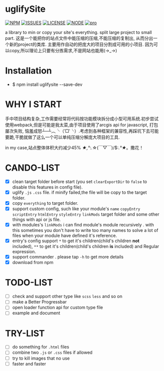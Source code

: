 # uglifySite

[![NPM](https://img.shields.io/badge/uglifysite-0.1.2-green.svg)](https://www.npmjs.com/package/uglifysite) [![ISSUES](https://img.shields.io/github/issues/MAGICSCIENTIST/uglifySite.svg)](https://github.com/MAGICSCIENTIST/uglifySite/issues) [![LICENSE](https://img.shields.io/github/license/MAGICSCIENTIST/uglifySite.svg)](https://github.com/MAGICSCIENTIST/uglifySite/blob/master/LICENSE) [![NODE](https://img.shields.io/badge/node-%3E6.11.2-brightgreen.svg)](https://nodejs.org/en/) [![pro]( http://progressed.io/bar/80?title=completed)]()




 
 
a library to min or copy your site's everything. split large project to small part.
这是一个能把你的站点文件中能压缩的压缩,不能压缩的复制出, 从而分出一个新的project的类库. 主要用作自动的把庞大的项目分割成可用的小项目.
因为可以copy,所以理论上只要有分拣需求,不是网站也能用(→_→)

# Installation
 

* $  npm install uglifysite --save-dev


# WHY I START
手中项目结构复杂,工作需要经常将代码按功能模块拆分成小型可用系统.初步尝试使用webpack,但是可能是我太菜,由于项目使用了arcgis api for javascript, 打包屡次失败, 恼羞成怒┴─┴︵╰（‵□′╰）.考虑到各种框架的兼容性,再踩坑下去可能要跪,干脆就做了这么一个可以单纯压缩分解庞大项目的工具.

in my case,站点整体体积大约减少45% *★,°*:.☆\(￣▽￣)/$:*.°★*。撒花！

# CANDO-LIST
- [x] clean target folder before start (you set `clearExportDir` to `false`  to disable this features in config file).
- [x] uglify `.js` `.css` file. if minify failed,the file will be copy to the target folder.
- [x] copy `everything` to target folder.
- [x] support custom config, such like your module's `name` `copyEntry` `scriptEntry` `htmlEntry` `styleEntry` `linkMods` target folder and some other things with api or js file.
- [x] with modules's `linkMods` i can find module's module recursively . with this sometimes you don't have to write too many names to solve a lot of files when your module have defined it's reference.
- [x] entry's config support `*` to get it's children(child's children **not** included), `**` to get it's children(child's children **is** included) and Regular expression.
- [x] support commander . please tap `-h` to get more details
- [x] download from npm 

# TODO-LIST
- [ ] check and support other type like `scss` `less` and so on
- [ ] make a Better Progressbar
- [ ] open loader function api for custom type file
- [ ] example and document

# TRY-LIST
- [ ] do something for `.html` files
- [ ] combine two `.js` or `.css` files if allowed
- [ ] try to kill images that no use
- [ ] faster and faster
